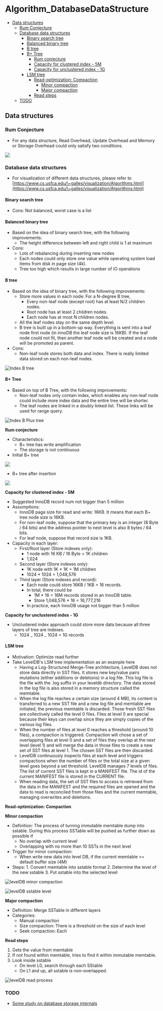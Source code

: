 # Algorithm_DatabaseDataStructure

* [Data structures](algorithm_databasedatastructure.md#data-structures)
  * [Rum Conjecture](algorithm_databasedatastructure.md#rum-conjecture)
  * [Database data structures](algorithm_databasedatastructure.md#database-data-structures)
    * [Binary search tree](algorithm_databasedatastructure.md#binary-search-tree)
    * [Balanced binary  tree](algorithm_databasedatastructure.md#balanced-binary--tree)
    * [B tree](algorithm_databasedatastructure.md#b-tree)
    * [B+ Tree](algorithm_databasedatastructure.md#b-tree-1)
      * [Rum conjecture](algorithm_databasedatastructure.md#rum-conjecture-1)
      * [Capacity for clustered index - 5M](algorithm_databasedatastructure.md#capacity-for-clustered-index---5m)
      * [Capacity for unclustered index - 1G](algorithm_databasedatastructure.md#capacity-for-unclustered-index---1g)
    * [LSM tree](algorithm_databasedatastructure.md#lsm-tree)
      * [Read-optimization: Compaction](algorithm_databasedatastructure.md#read-optimization-compaction)
        * [Minor compaction](algorithm_databasedatastructure.md#minor-compaction)
        * [Major compaction](algorithm_databasedatastructure.md#major-compaction)
      * [Read steps](algorithm_databasedatastructure.md#read-steps)
  * [TODO](algorithm_databasedatastructure.md#todo)

## Data structures

### Rum Conjecture

* For any data structure, Read Overhead, Update Overhead and Memory or Storage Overhead could only satisfy two conditions. 

![](images/kv_db_design_rumGuess.png)

### Database data structures

* For visualization of different data structures, please refer to [https://www.cs.usfca.edu/\~galles/visualization/Algorithms.html](https://www.cs.usfca.edu/\~galles/visualization/Algorithms.html)

#### Binary search tree

* Cons: Not balanced, worst case is a list

#### Balanced binary  tree

* Based on the idea of binary search tree, with the following improvements:
  * The height difference between left and right child is 1 at maximum
* Cons:
  * Lots of rebalancing during inserting new nodes
  * Each nodes could only store one value while operating system load items from disk in page size (4k).
  * Tree too high which results in large number of IO operations

#### B tree

* Based on the idea of binary tree, with the following improvements:
  * Store more values in each node: For a N-degree B tree, 
    * Every non-leaf node (except root) has at least N/2 children nodes.
    * Root node has at least 2 children nodes.
    * Each node has at most N children nodes. 
  * All the leaf nodes stay on the same depth level.
  * B tree is built up in a bottom-up way. Everything is sent into a leaf node first node (in innoDB the leaf node size is 16KB). If the leaf node could not fit, then another leaf node will be created and a node will be promoted as parent. 
* Cons:
  * Non-leaf node stores both data and index. There is really limited data stored on each non-leaf nodes. 

![Index B tree](.gitbook/assets/mysql_index_btree.png)

#### B+ Tree

* Based on top of B Tree, with the following improvements:
  * Non-leaf nodes only contain index, which enables any non-leaf node  could include more index data and the entire tree will be shorter. 
  * The leaf nodes are linked in a doubly linked list. These links will be used for range query. 

![Index B Plus tree](.gitbook/assets/mysql_index_bPlusTree.png)

**Rum conjecture**

* Characteristics:
  * B+ tree has write amplification
  * The storage is not continuous
* Initial B+ tree

![](.gitbook/assets/relationalDb_distributed_internals_BtreeConjecture.png)

* B+ tree after insertion

![](.gitbook/assets/relationalDb_distributed_internals_BtreeConjecture2.png)

**Capacity for clustered index - 5M**

* Suggested InnoDB record num not bigger than 5 million
* Assumptions: 
  * InnoDB page size for read and write: 16KB. It means that each B+ tree node size is 16KB. 
  * For non-leaf node, suppose that the primary key is an integer (8 Byte / 64 bits) and the address pointer to next level is also 8 bytes / 64 bits. 
  * For leaf node, suppose that record size is 1KB. 
* Capacity in each layer:
  * First/Root layer (Store indexes only): 
    * 1 node with 16 KB / 16 Byte = 1K children
    * 1,024 
  * Second layer (Store indexes only): 
    * 1K node with 1K \* 1K = 1M children 
    * 1024 \* 1024 = 1,048,576
  * Third layer (Store indexes and record): 
    * Each node could store 16KB / 1KB = 16 records. 
    * In total, there could be
      * 1M \* 16 = 16M records stored in an InnoDB table. 
      * Store 1,048,576 \* 16 =  16,777,216
    * In practice, each InnoDB usage not bigger than 5 million

**Capacity for unclustered index - 1G**

* Unclustered index approach could store more data because all three layers of tree are indexes. 
  * 1024 _ 1024 _ 1024 = 1G records

#### LSM tree

* Motivation: Optimize read further
* Take LevelDB's LSM tree implementation as an example here
  * Having a Log-Structured Merge-Tree architecture, LevelDB does not store data directly in SST files. It stores new key/value pairs mutations (either additions or deletions) in a log file. This log file is the file with the .log suffix in your leveldb directory. The data stored in the log file is also stored in a memory structure called the memtable.
  * When the log file reaches a certain size (around 4 MB), its content is transferred to a new SST file and a new log file and memtable are initiated, the previous memtable is discarded. Those fresh SST files are collectively called the level 0 files. Files at level 0 are special because their keys can overlap since they are simply copies of the various log files.
  * When the number of files at level 0 reaches a threshold (around 10 files), a compaction is triggered. Compaction will chose a set of overlapping files at level 0 and a set of files they overlap at the next level (level 1) and will merge the data in those files to create a new set of SST files at level 1. The chosen SST files are then discarded.
  * LevelDB continuously inspects files at each level and triggers compactions when the number of files or the total size at a given level goes beyond a set threshold. LevelDB manages 7 levels of files. The list of current SST files is kept in a MANIFEST file. The id of the current MANIFEST file is stored in the CURRENT file.
  * When reading data, the set of SST files to access is retrieved from the data in the MANIFEST and the required files are opened and the data to read is reconciled from those files and the current memtable, managing overwrites and deletions.

**Read-optimization: Compaction**

**Minor compaction**

* Definition: The process of turning immutable memtable dump into sstable. During this process SSTable will be pushed as further down as possible if
  * No overlap with current level
  * Overlapping with no more than 10 SSTs in the next level
* Trigger for minor compaction:
  * When write new data into level DB, if the current memtable >= default buffer size (4M)
* Steps: 1. Convert memtable into sstable format 2. Determine the level of the new sstable 3. Put sstable into the selected level

![levelDB minor compaction](images/leveldb_compaction_minor.jpg)

![levelDB sstable level](images/leveldb_compaction_sstable_level.jpg)

**Major compaction**

* Definition: Merge SSTable in different layers
* Categories:
  * Manual compaction
  * Size compaction: There is a threshold on the size of each level
  * Seek compaction: Each 

**Read steps**

1. Gets the value from memtable
2. If not found within memtable, tries to find it within immutable memtable. 
3. Look inside sstable
   * On level L0, search through each SStable
   * On L1 and up, all sstable is non-overlapped. 

![levelDB read process](images/leveldb_readoperation.jpg)

### TODO

* [Some study on database storage internals](https://kousiknath.medium.com/data-structures-database-storage-internals-1f5ed3619d43)
